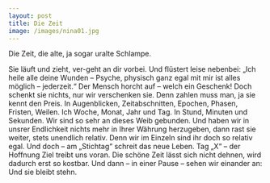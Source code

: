 ```yaml
---
layout: post
title: Die Zeit
image: /images/nina01.jpg
---
```


Die Zeit, die alte, ja sogar uralte Schlampe.

Sie läuft und zieht, ver-geht an dir vorbei. Und flüstert leise nebenbei:
„Ich heile alle deine Wunden – Psyche, physisch ganz egal mit mir ist alles möglich – jederzeit.“
Der Mensch horcht auf – welch ein Geschenk!
Doch schenkt sie nichts, nur wir verschenken sie. Denn zahlen muss man, ja sie kennt den Preis.
In Augenblicken, Zeitabschnitten, Epochen, Phasen, Fristen, Weilen.
Ich Woche, Monat, Jahr und Tag. In Stund, Minuten und Sekunden.
Wir sind so sehr an dieses Weib gebunden.
Und haben wir in unsrer Endlichkeit nichts mehr in Ihrer Währung herzugeben,
dann rast sie weiter, stets unendlich relativ.
Denn wir im Einzeln sind ihr doch so relativ egal.
Und doch – am „Stichtag“ schreit das neue Leben.
Tag „X“ – der Hoffnung Ziel treibt uns voran.
Die schöne Zeit lässt sich nicht dehnen, wird dadurch erst so kostbar.
Und dann – in einer Pause – sehen wir einander an: Und sie bleibt stehn.